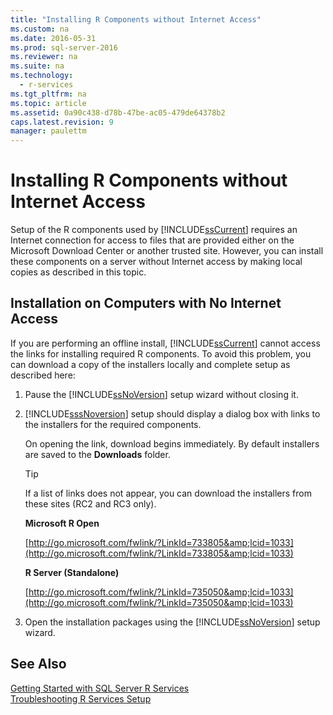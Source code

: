 ```yaml
---
title: "Installing R Components without Internet Access"
ms.custom: na
ms.date: 2016-05-31
ms.prod: sql-server-2016
ms.reviewer: na
ms.suite: na
ms.technology: 
  - r-services
ms.tgt_pltfrm: na
ms.topic: article
ms.assetid: 0a90c438-d78b-47be-ac05-479de64378b2
caps.latest.revision: 9
manager: paulettm
---
```

# Installing R Components without Internet Access
Setup of the R components used by [!INCLUDE[ssCurrent](../../Topics/TopicNameContainA/tokens/ssCurrent_md.md)] requires an Internet connection for access to files that are provided either on the Microsoft Download Center or another trusted site. However, you can install these components on a server without Internet access by making local copies as described in this topic.  
  
## Installation on Computers with No Internet Access  
 If you are performing an offline install, [!INCLUDE[ssCurrent](../../Topics/TopicNameContainA/tokens/ssCurrent_md.md)] cannot access the links for installing required R components. To avoid this problem, you can download a copy of the installers locally and complete setup as described here:  
  
1.  Pause the [!INCLUDE[ssNoVersion](../../Topics/TopicNameContainA/tokens/ssNoVersion_md.md)] setup wizard without closing it.  
  
2.  [!INCLUDE[sssNoversion]()] setup should display a dialog box with links to the installers for the required components.  
  
     On opening the link, download begins immediately. By default installers are saved to the **Downloads** folder.  
  
    > [!TIP]  
    >  If a list of links does not appear, you can download the installers from these sites (RC2 and RC3 only).  
    >   
    >  **Microsoft R Open**  
    >   
    >  [http://go.microsoft.com/fwlink/?LinkId=733805&amp;lcid=1033](http://go.microsoft.com/fwlink/?LinkId=733805&amp;lcid=1033)  
    >   
    >  **R Server (Standalone)**  
    >   
    >  [http://go.microsoft.com/fwlink/?LinkId=735050&amp;lcid=1033](http://go.microsoft.com/fwlink/?LinkId=735050&amp;lcid=1033)  
  
3.  Open the installation packages using the [!INCLUDE[ssNoVersion](../../Topics/TopicNameContainA/tokens/ssNoVersion_md.md)] setup wizard.  
  
## See Also  
 [Getting Started with SQL Server R Services](../../Topics/TopicNameNotContainA/Getting-Started-with-SQL-Server-R-Services.md)   
 [Troubleshooting R Services Setup](../../Topics/TopicNameNotContainA/Troubleshooting-R-Services-Setup.md)